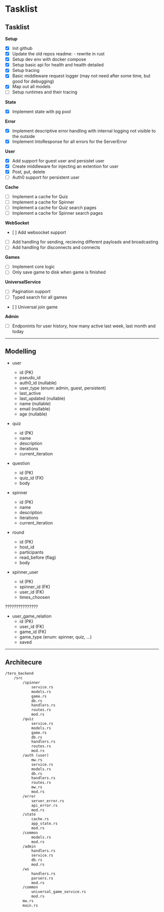 # Tasklist

## Tasklist

**Setup**
- [x] Init github
- [x] Update the old repos readme: - rewrite in rust
- [x] Setup dev env with docker compose
- [x] Setup basic api for health and health detailed
- [x] Setup tracing
- [x] Basic middleware request logger (may not need after some time, but good for debugging)
- [x] Map out all models
- [ ] Setup runtimes and their tracing 

**State**
- [x] Implement state with pg pool

**Error**
- [x] Implement descriptive error handling with internal logging not visible to the outside
- [x] Implement IntoResponse for all errors for the ServerError

**User**
- [x] Add support for guest user and persistet user
- [x] Create middleware for injecting an extention for user
- [x] Post, put, delete
- [ ] Auth0 support for persistent user

**Cache**
- [ ] Implement a cache for Quiz 
- [ ] Implement a cache for Spinner 
- [ ] Implement a cache for Quiz search pages
- [ ] Implement a cache for Spinner search pages

**WebSocket**
- [ ] Add websocket support
- [ ] Add handling for sending, recieving different payloads and broadcasting
- [ ] Add handling for disconnects and connects

**Games**
- [ ] Implement core logic
- [ ] Only save game to disk when game is finished

**UniversalService**
- [ ] Pagination support
- [ ] Typed search for all games
- [ ] Universal join game

**Admin**
- [ ] Endponints for user history, how many active last week, last month and today

---

## Modelling

- user
    - id (PK)
    - pseudo_id
    - auth0_id (nullable)
    - user_type (enum: admin, guest, persistent)
    - last_active 
    - last_updated (nullable)
    - name (nullable)
    - email (nullable)
    - age (nullable)

- quiz
    - id (PK)
    - name
    - description
    - iterations
    - current_iteration

- question
    - id (PK)
    - quiz_id (FK)
    - body

- spinner
    - id (PK)
    - name
    - description
    - iterations
    - current_iteration

- round
    - id (PK) 
    - host_id
    - participants
    - read_before (flag)
    - body

- spinner_user
    - id (PK)
    - spinner_id (FK)
    - user_id (FK)
    - times_choosen

???????????????
- user_game_relation
    - id (PK)
    - user_id (FK)
    - game_id (FK)
    - game_type (enum: spinner, quiz, ...)
    - saved

---

## Architecure

```md
/tero_backend
    /src
        /spinner
            service.rs
            models.rs
            game.rs
            db.rs
            handlers.rs
            routes.rs
            mod.rs
        /quiz
            service.rs
            models.rs
            game.rs
            db.rs
            handlers.rs
            routes.rs
            mod.rs
        /auth (user)
            mw.rs
            service.rs
            models.rs
            db.rs
            handlers.rs
            routes.rs
            mw.rs
            mod.rs
        /error
            server_error.rs
            api_error.rs
            mod.rs
        /state
            cache.rs
            app_state.rs
            mod.rs
        /common
            models.rs
            mod.rs
        /admin
            handlers.rs
            service.rs
            db.rs
            mod.rs
        /ws
            handlers.rs
            parsers.rs
            mod.rs
        /common
            universal_game_service.rs
            mod.rs
        mw.rs
        main.rs
```
